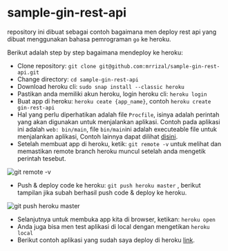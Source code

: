 
# sample-gin-rest-api

repository ini dibuat sebagai contoh bagaimana men deploy rest api yang dibuat menggunakan bahasa pemrograman `go` ke heroku.

Berikut adalah step by step bagaimana mendeploy ke heroku:

 - Clone repository: `git clone git@github.com:mrrizal/sample-gin-rest-api.git`
 - Change directory: `cd sample-gin-rest-api`
 - Download heroku cli: `sudo snap install --classic heroku`
 - Pastikan anda memiliki akun heroku, login heroku cli: `heroku login`
 - Buat app di heroku: `heroku ceate {app_name}`, contoh `heroku create gin-rest-api`
 - Hal yang perlu diperhatikan adalah file `Procfile`, isinya adalah perintah yang akan digunakan untuk menjalankan aplikasi. Contoh pada aplikasi ini adalah `web: bin/main`, file `bin/main`ini adalah executeable file untuk menjalankan aplikasi, Contoh lainnya dapat dilihat [disini](https://github.com/mrrizal/Rastakhans-Rumble-API/blob/master/RastakhansRumble/Procfile).
 - Setelah membuat app di heroku, ketik: `git remote -v` untuk melihat dan memastikan remote branch heroku muncul setelah anda mengetik perintah tesebut. 

![git remote -v](https://i.imgur.com/2DzN95v.png)
 - Push & deploy code ke heroku: `git push heroku master` , berikut tampilan jika subah berhasil push code & deploy ke heroku.

![git push heroku master](https://i.imgur.com/mR8pqMA.png)
- Selanjutnya untuk membuka app kita di browser, ketikan: `heroku open`
 - Anda juga bisa men test aplikasi di local dengan mengetikan `heroku local`
 - Berikut contoh aplikasi yang sudah saya deploy di heroku [link](https://gin-rest-api.herokuapp.com/ping).
